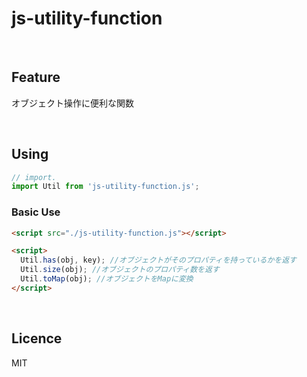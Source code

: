 # js-utility-function

<br>

## Feature

オブジェクト操作に便利な関数

<br>

## Using

```javascript
// import.
import Util from 'js-utility-function.js';
```

### Basic Use

```html
<script src="./js-utility-function.js"></script>

<script>
  Util.has(obj, key); //オブジェクトがそのプロパティを持っているかを返す
  Util.size(obj); //オブジェクトのプロパティ数を返す
  Util.toMap(obj); //オブジェクトをMapに変換
</script>
```

<br>

## Licence

MIT

<br>
